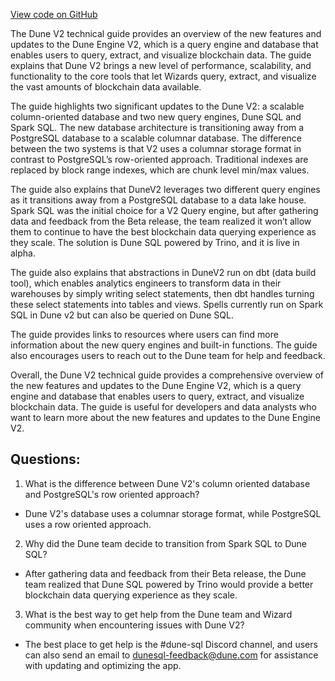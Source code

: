[View code on GitHub](https://dune.com/blob/master/reference\dune-v2\index.md)

The Dune V2 technical guide provides an overview of the new features and updates to the Dune Engine V2, which is a query engine and database that enables users to query, extract, and visualize blockchain data. The guide explains that Dune V2 brings a new level of performance, scalability, and functionality to the core tools that let Wizards query, extract, and visualize the vast amounts of blockchain data available. 

The guide highlights two significant updates to the Dune V2: a scalable column-oriented database and two new query engines, Dune SQL and Spark SQL. The new database architecture is transitioning away from a PostgreSQL database to a scalable columnar database. The difference between the two systems is that V2 uses a columnar storage format in contrast to PostgreSQL’s row-oriented approach. Traditional indexes are replaced by block range indexes, which are chunk level min/max values. 

The guide also explains that DuneV2 leverages two different query engines as it transitions away from a PostgreSQL database to a data lake house. Spark SQL was the initial choice for a V2 Query engine, but after gathering data and feedback from the Beta release, the team realized it won’t allow them to continue to have the best blockchain data querying experience as they scale. The solution is Dune SQL powered by Trino, and it is live in alpha. 

The guide also explains that abstractions in DuneV2 run on dbt (data build tool), which enables analytics engineers to transform data in their warehouses by simply writing select statements, then dbt handles turning these select statements into tables and views. Spells currently run on Spark SQL in Dune v2 but can also be queried on Dune SQL. 

The guide provides links to resources where users can find more information about the new query engines and built-in functions. The guide also encourages users to reach out to the Dune team for help and feedback. 

Overall, the Dune V2 technical guide provides a comprehensive overview of the new features and updates to the Dune Engine V2, which is a query engine and database that enables users to query, extract, and visualize blockchain data. The guide is useful for developers and data analysts who want to learn more about the new features and updates to the Dune Engine V2.
## Questions: 
 1. What is the difference between Dune V2's column oriented database and PostgreSQL's row oriented approach?
- Dune V2's database uses a columnar storage format, while PostgreSQL uses a row oriented approach.
2. Why did the Dune team decide to transition from Spark SQL to Dune SQL?
- After gathering data and feedback from their Beta release, the Dune team realized that Dune SQL powered by Trino would provide a better blockchain data querying experience as they scale.
3. What is the best way to get help from the Dune team and Wizard community when encountering issues with Dune V2?
- The best place to get help is the #dune-sql Discord channel, and users can also send an email to dunesql-feedback@dune.com for assistance with updating and optimizing the app.
